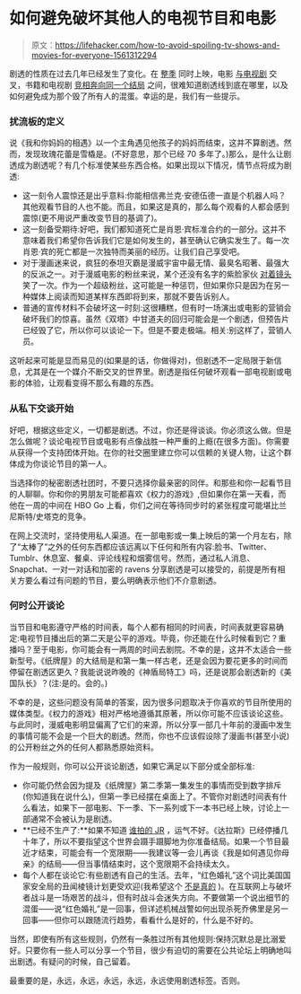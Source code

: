# 如何避免破坏其他人的电视节目和电影

> 原文：<https://lifehacker.com/how-to-avoid-spoiling-tv-shows-and-movies-for-everyone-1561312294>

剧透的性质在过去几年已经发生了变化。在 [整季](http://en.wikipedia.org/wiki/House_of_Cards_(season_2)) 同时上映，电影 [与电视剧](https://www.youtube.com/watch?v=3fF67J5qgnE) 交叉，书籍和电视剧 [竞相奔向同一个结局](http://www.tor.com/blogs/2013/05/hbo-may-reveal-game-of-thrones-ending) 之间，很难知道剧透线到底在哪里，以及如何避免成为那个毁了所有人的混蛋。幸运的是，我们有一些提示。



### 扰流板的定义

说《我和你妈妈的相遇》以一个主角遇见他孩子的妈妈而结束，这并不算剧透。然而，发现玫瑰花蕾是雪橇是。(不好意思，那个已经 70 多年了。)那么，是什么让剧透成为剧透呢？有几个标准使某些东西合格。如果出现以下情况，情节点将成为剧透:

*   这一刻令人震惊还是出乎意料:你能相信弗兰克·安德伍德一直是个机器人吗？其他观看节目的人也不能。而且，如果这是真的，那么每个观看的人都会感到震惊(更不用说严重改变节目的基调了)。
*   这一刻备受期待:好吧，我们都知道死亡是肖恩·宾标准合约的一部分。这并不意味着我们希望你告诉我们它是如何发生的，甚至确认它确实发生了。每一次肖恩·宾的死亡都是一次独特而美丽的经历。让我们自己享受吧。
*   对于漫画迷来说，疯狂的泰坦灭霸是漫威宇宙中最无情、最臭名昭著、最强大的反派之一。对于漫威电影的粉丝来说，某个还没有名字的紫脸家伙 [对着镜头](http://upload.wikimedia.org/wikipedia/en/c/ce/Thanos_Avengers.jpg) 笑了一次。作为一个超级粉丝，这可能是一种惩罚，但如果你只是因为在另一种媒体上阅读而知道某样东西即将到来，那就不要告诉别人。
*   普通的宣传材料不会破坏这一时刻:这很糟糕，但有时一场演出或电影的营销会破坏我们的惊喜。虽然《双塔》中甘道夫的回归可能会是一个剧透，但预告片已经毁了它，所以你可以谈论一下。但是不要走极端。相关:别这样了，营销人员。

这听起来可能是显而易见的(如果是的话，你做得对)，但剧透不一定局限于新信息，尤其是在一个媒介不断交叉的世界里。剧透是指任何破坏观看一部电视剧或电影的体验，让观看变得不那么有趣的东西。

### 从私下交谈开始

好吧，根据这些定义，一切都是剧透。不过，你还是得谈谈。你必须这么做。但是怎么做呢？谈论电视节目或电影有点像战胜一种严重的上瘾(在很多方面)。你需要从获得一个支持团体开始。在你的社交圈里建立你可以信赖的关键人物，让这个群体成为你谈论节目的第一人。

当选择你的秘密剧透社团时，不要只选择你最亲密的同伴。和那些和你一起看节目的人聊聊。你和你的男朋友可能都喜欢《权力的游戏》,但如果你在第一天看，而他在一周的中间在 HBO Go 上看，你们之间在等待同步时的紧张程度可能堪比兰尼斯特/史塔克的竞争。

在网上交流时，坚持使用私人渠道。在一部电影或一集上映后的第一个月左右，除了“太棒了”之外的任何东西都应该远离以下任何和所有内容:脸书、Twitter、Tumblr、休息室、餐桌、评论线程和烟雾信号。然而，通过私人消息、Snapchat、一对一对话和加密的 ravens 分享剧透是可以接受的，前提是所有相关方要么看过有问题的节目，要么明确表示他们不介意剧透。

### 何时公开谈论

当节目和电影遵守严格的时间表，每个人都有相同的时间表，时间表就更容易确定:电视节目播出后的第二天是公平的游戏。毕竟，你还能在什么时候看到它？重播吗？至于电影，你可能会有一两周的时间去剧院。不幸的是，这并不太适合一些新型号。《纸牌屋》的大结局是和第一集一样古老，还是会因为要花更多的时间而停留在剧透区更久？我能说说昨晚的《神盾局特工》吗，还是说那会剧透新的《美国队长》？(注:是的。会的。)

不幸的是，这些问题没有简单的答案，因为很多问题取决于你喜欢的节目所使用的媒体类型。《权力的游戏》相对严格地遵循其原著，所以你可能不应该谈论这些。与此同时，漫威电影明显偏离了它们的来源，所以分享一部几十年前的漫画中发生的事情可能不会是一个巨大的剧透。然而，你也不应该假设除了漫画书(甚至小说)的公开粉丝之外的任何人都熟悉原始资料。

作为一般规则，你可以公开谈论剧透，如果它满足以下部分或全部标准:

*   你可能仍然会因为提及《纸牌屋》第二季第一集发生的事情而受到数字排斥(你知道我在说什么)，但第一季已经摆在桌面上了。不管你对剧透时间表有什么看法，如果下一部电影、下一季、下一系列或下一本书已经上映，讨论上一部通常不会被认为是剧透。
*   **已经不生产了:**如果不知道 [谁拍的 JR](http://en.wikipedia.org/wiki/Who_shot_J.R.%3F) ，运气不好。《达拉斯》已经停播几十年了，所以不要指望这个世界会蹑手蹑脚地为你准备结局。如果一个节目最近才结束，可能会有一个宽限期——我建议等一会儿再谈《我是如何遇见你母亲》的结局——但当事情结束时，这个宽限期不会持续太久。
*   每个人都在谈论它:有些剧透有自己的生活。去年，“红色婚礼”这个词比美国国家安全局的丑闻棱镜计划更受欢迎(我希望这个 [不是真的](http://www.google.com/trends/explore#q=red%20wedding%2C%20%2Fm%2F0vxg5m2&cmpt=q) )。在互联网上与破坏者战斗是一场艰苦的战斗，但有时战斗会迷失方向。不要做第一个说出细节的混蛋——说“红色婚礼”是一回事，但详述机械战警如何出现杀死乔佛里是另一回事——但你可以跟随流行趋势，看看什么是好的，什么是不好的。

当然，即使有所有这些规则，仍然有一条胜过所有其他规则:保持沉默总是比溺爱好。只要你有一些人可以分享一个节目，很少有迫切的需要在公共论坛上明确地叫出剧透。有疑问的时候，自己留着。

最重要的是，永远，永远，永远，永远，永远使用剧透标签。否则。